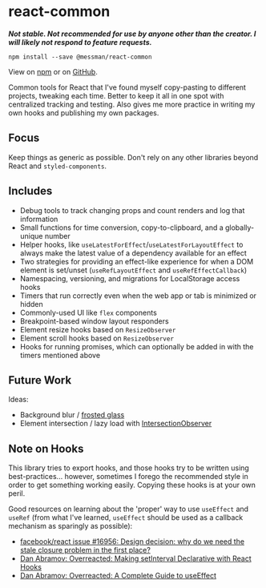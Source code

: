 # react-common

_**Not stable. Not recommended for use by anyone other than the creator. I will likely not respond to feature requests.**_

`npm install --save @messman/react-common`

View on [npm](https://www.npmjs.com/package/@messman/react-common) or on [GitHub](https://github.com/messman/react-common).

Common tools for React that I've found myself copy-pasting to different projects, tweaking each time. Better to keep it all in one spot with centralized tracking and testing. Also gives me more practice in writing my own hooks and publishing my own packages.

## Focus

Keep things as generic as possible. Don't rely on any other libraries beyond React and `styled-components`.

## Includes

- Debug tools to track changing props and count renders and log that information
- Small functions for time conversion, copy-to-clipboard, and a globally-unique number
- Helper hooks, like `useLatestForEffect`/`useLatestForLayoutEffect` to always make the latest value of a dependency available for an effect
- Two strategies for providing an effect-like experience for when a DOM element is set/unset (`useRefLayoutEffect` and `useRefEffectCallback`)
- Namespacing, versioning, and migrations for LocalStorage access hooks
- Timers that run correctly even when the web app or tab is minimized or hidden
- Commonly-used UI like `flex` components
- Breakpoint-based window layout responders
- Element resize hooks based on `ResizeObserver`
- Element scroll hooks based on `ResizeObserver`
- Hooks for running promises, which can optionally be added in with the timers mentioned above

## Future Work

Ideas:
- Background blur / [frosted glass](https://webdesign.tutsplus.com/tutorials/how-to-create-a-frosted-glass-effect-in-css--cms-32535)
- Element intersection / lazy load with [IntersectionObserver](https://developer.mozilla.org/en-US/docs/Web/API/Intersection_Observer_API)

## Note on Hooks

This library tries to export hooks, and those hooks try to be written using best-practices... however, sometimes I forego the recommended style in order to get something working easily. Copying these hooks is at your own peril.

Good resources on learning about the 'proper' way to use `useEffect` and `useRef` (from what I've learned, `useEffect` should be used as a callback mechanism as sparingly as possible):

- [facebook/react issue #16956: Design decision: why do we need the stale closure problem in the first place?](https://github.com/facebook/react/issues/16956)
- [Dan Abramov: Overreacted: Making setInterval Declarative with React Hooks](https://overreacted.io/making-setinterval-declarative-with-react-hooks/)
- [Dan Abramov: Overreacted: A Complete Guide to useEffect](https://overreacted.io/a-complete-guide-to-useeffect/)
